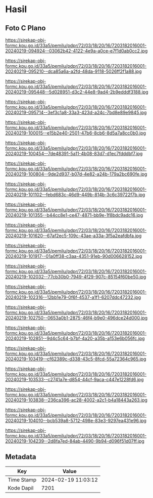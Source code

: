 # Hasil

## Foto C Plano

https://sirekap-obj-formc.kpu.go.id/33a5/pemilu/pdpr/72/03/18/20/16/7203182016001-20240219-094924--03062b42-4122-4e9a-a0ce-e7f1d0ab0cc2.jpg

https://sirekap-obj-formc.kpu.go.id/33a5/pemilu/pdpr/72/03/18/20/16/7203182016001-20240219-095210--dca85a6a-a2fd-48da-9118-5026ff2f1a88.jpg

https://sirekap-obj-formc.kpu.go.id/33a5/pemilu/pdpr/72/03/18/20/16/7203182016001-20240219-095448--5d028951-d3c2-44e8-9ad4-2b9edddf3188.jpg

https://sirekap-obj-formc.kpu.go.id/33a5/pemilu/pdpr/72/03/18/20/16/7203182016001-20240219-095714--3ef3c1a8-33a3-423d-a24c-7bd8e89e9845.jpg

https://sirekap-obj-formc.kpu.go.id/33a5/pemilu/pdpr/72/03/18/20/16/7203182016001-20240219-100015--e15b2e40-2501-47b6-8cb6-8d5a7a8cc0b0.jpg

https://sirekap-obj-formc.kpu.go.id/33a5/pemilu/pdpr/72/03/18/20/16/7203182016001-20240219-100454--7de48391-5a11-4b08-83d7-d1ec7fdddbf7.jpg

https://sirekap-obj-formc.kpu.go.id/33a5/pemilu/pdpr/72/03/18/20/16/7203182016001-20240219-100804--9de2d937-b07d-4e82-a24b-179a2bc690fe.jpg

https://sirekap-obj-formc.kpu.go.id/33a5/pemilu/pdpr/72/03/18/20/16/7203182016001-20240219-101102--febd683c-46d9-449b-814b-3c6c39722f7b.jpg

https://sirekap-obj-formc.kpu.go.id/33a5/pemilu/pdpr/72/03/18/20/16/7203182016001-20240219-101355--b44cc8e1-ce47-4871-bb9e-1f8bdc9adc16.jpg

https://sirekap-obj-formc.kpu.go.id/33a5/pemilu/pdpr/72/03/18/20/16/7203182016001-20240219-101620--67af2ec5-109c-43ae-a33a-3f5a2eafdbfa.jpg

https://sirekap-obj-formc.kpu.go.id/33a5/pemilu/pdpr/72/03/18/20/16/7203182016001-20240219-101917--01a0ff38-c3aa-4351-91eb-90d006628152.jpg

https://sirekap-obj-formc.kpu.go.id/33a5/pemilu/pdpr/72/03/18/20/16/7203182016001-20240219-102032--77cb30b0-7949-4f29-907c-85154f60be50.jpg

https://sirekap-obj-formc.kpu.go.id/33a5/pemilu/pdpr/72/03/18/20/16/7203182016001-20240219-102316--12bb1e79-0f6f-4537-a1f1-6207ddc47232.jpg

https://sirekap-obj-formc.kpu.go.id/33a5/pemilu/pdpr/72/03/18/20/16/7203182016001-20240219-102750--0653a0b1-2875-46f4-b9e0-496dce24d000.jpg

https://sirekap-obj-formc.kpu.go.id/33a5/pemilu/pdpr/72/03/18/20/16/7203182016001-20240219-102851--9d4c5c64-b7bf-4a20-a35b-a153e6b056fc.jpg

https://sirekap-obj-formc.kpu.go.id/33a5/pemilu/pdpr/72/03/18/20/16/7203182016001-20240219-103419--cf62389c-d338-43c5-8fcd-55a72364c965.jpg

https://sirekap-obj-formc.kpu.go.id/33a5/pemilu/pdpr/72/03/18/20/16/7203182016001-20240219-103533--c2741a7e-d854-44cf-9aca-c447e1228fd6.jpg

https://sirekap-obj-formc.kpu.go.id/33a5/pemilu/pdpr/72/03/18/20/16/7203182016001-20240219-103838--236ca396-ac28-4002-a2c1-b4a18443a263.jpg

https://sirekap-obj-formc.kpu.go.id/33a5/pemilu/pdpr/72/03/18/20/16/7203182016001-20240219-104010--bcb539a8-5712-498e-83e3-9297ea431e96.jpg

https://sirekap-obj-formc.kpu.go.id/33a5/pemilu/pdpr/72/03/18/20/16/7203182016001-20240219-104239--2d8fa7ed-84ab-4490-9b94-d096f51d07ff.jpg


## Metadata

| Key        | Value               |
| ---------- | ------------------- |
| Time Stamp | 2024-02-19 11:03:12 |
| Kode Dapil | 7201                |



